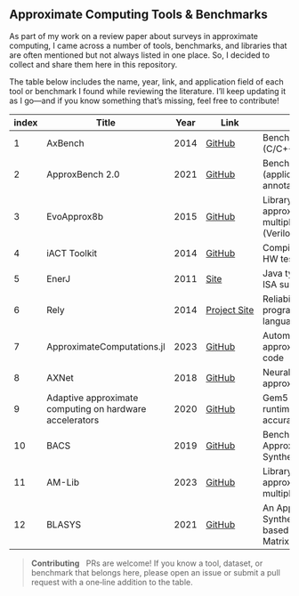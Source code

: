 ## Approximate Computing Tools & Benchmarks

As part of my work on a review paper about surveys in approximate computing, I came across a number of tools, benchmarks, and libraries that are often mentioned but not always listed in one place. So, I decided to collect and share them here in this repository.

The table below includes the name, year, link, and application field of each tool or benchmark I found while reviewing the literature. I’ll keep updating it as I go—and if you know something that’s missing, feel free to contribute!


| index | Title                         | Year | Link                                                                                                                            | Field                                                         |
|----| ----------------------------- | ---- | ------------------------------------------------------------------------------------------------------------------------------- | ------------------------------------------------------------- |
| 1 | AxBench                       | 2014 | [GitHub](https://github.com/he-actlab/AxBench)                                                                                  | Benchmark suite (C/C++, multi‑domain)                         |
| 2 | ApproxBench 2.0               | 2021 | [GitHub](https://github.com/uwsampa/approxbench)                                                                                | Benchmark suite (applications + annotations)                  |
| 3 | EvoApprox8b                   | 2015 | [GitHub](https://github.com/ehw-fit/evoapprox8b)                                                                                | Library of approximate adders & multipliers (Verilog/VHDL, C) |
| 4 | iACT Toolkit                  | 2014 | [GitHub](https://github.com/IntelLabs/iACT)                                                                                     | Compiler + runtime + HW test‑bed                              |
| 5 | EnerJ                         | 2011 | [Site](https://sampa.cs.washington.edu/research/approximation/enerj.html)                                                       | Java type‑system & ISA support                                |
| 6 | Rely                          | 2014 | [Project Site](https://mcarbin.github.io/rely/)                                                                                 | Reliability‑aware programming language                        |
| 7 | ApproximateComputations.jl    | 2023 | [GitHub](https://github.com/NTimmons/ApproximateComputations.jl)                                                                | Automatic approximation in Julia code                         |
| 8 | AXNet                         | 2018 | [GitHub](https://github.com/pengzhenghao/AXNet)                                                                                 | Neural‑network‑based approximate inference                    |
| 9 | Adaptive approximate computing on hardware accelerators | 2020 | [GitHub](https://github.com/embeddedlabsiu/adaptive-approximate-computing)                            | Gem5 + CGRA runtime for adaptive accuracy                     |
| 10 | BACS                          | 2019 | [GitHub](https://github.com/scale-lab/BACS)                                                                                     | Benchmarks for Approximate Circuit Synthesis                  |
| 11 | AM-Lib                        | 2023 | [GitHub](https://github.com/skycrapers/AM-Lib)                                                                                  | Library of approximate multipliers                            |
| 12 | BLASYS                        | 2021 |  [GitHub](https://github.com/scale-lab/BLASYS?tab=readme-ov-file)                                                               | An Approximate Logic Synthesis Framework based on Boolean Matrix Factorization |

> **Contributing**   PRs are welcome! If you know a tool, dataset, or benchmark that belongs here, please open an issue or submit a pull request with a one‑line addition to the table.
